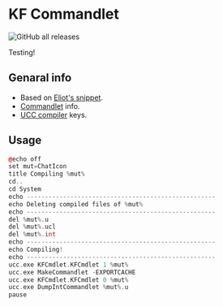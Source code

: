 # KF Commandlet

![GitHub all releases](https://img.shields.io/github/downloads/InsultingPros/KFCmdlet/total)

Testing!

## Genaral info

* Based on [Eliot's snippet](https://wiki.beyondunreal.com/User:Eliot/EditPackagesCommandlet).
* [Commandlet](https://wiki.beyondunreal.com/Legacy:Commandlet) info.
* [UCC compiler](https://wiki.beyondunreal.com/Legacy:Compiling_With_UCC) keys.

## Usage

```cpp
@echo off
set mut=ChatIcon
title Compiling %mut%
cd..
cd System
echo ----------------------------------------------------
echo Deleting compiled files of %mut%
echo ----------------------------------------------------
del %mut%.u
del %mut%.ucl
del %mut%.int
echo ----------------------------------------------------
echo Compiling!
echo ----------------------------------------------------
ucc.exe KFCmdlet.KFCmdlet 1 %mut%
ucc.exe MakeCommandlet -EXPORTCACHE
ucc.exe KFCmdlet.KFCmdlet 0 %mut%
ucc.exe DumpIntCommandlet %mut%.u
pause
```
